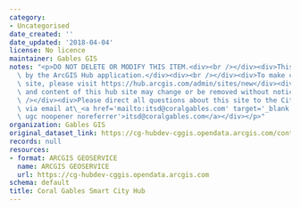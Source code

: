 ```yaml
---
category:
- Uncategorised
date_created: ''
date_updated: '2018-04-04'
license: No licence
maintainer: Gables GIS
notes: "<p>DO NOT DELETE OR MODIFY THIS ITEM.<div><br /></div><div>This item is managed\
  \ by the ArcGIS Hub application.</div><div><br /></div><div>To make changes to this\
  \ site, please visit https://hub.arcgis.com/admin/sites/new</div><div><br /></div><div>Items\
  \ and content of this hub site may change or be removed without notice.</div><div><br\
  \ /></div><div>Please direct all questions about this site to the City IT Department,\
  \ via email at\_<a href='mailto:itsd@coralgables.com' target='_blank' rel='nofollow\
  \ ugc noopener noreferrer'>itsd@coralgables.com</a></div></p>"
organization: Gables GIS
original_dataset_link: https://cg-hubdev-cggis.opendata.arcgis.com/content/cggis::coral-gables-smart-city-hub
records: null
resources:
- format: ARCGIS GEOSERVICE
  name: ARCGIS GEOSERVICE
  url: https://cg-hubdev-cggis.opendata.arcgis.com
schema: default
title: Coral Gables Smart City Hub
---
```

